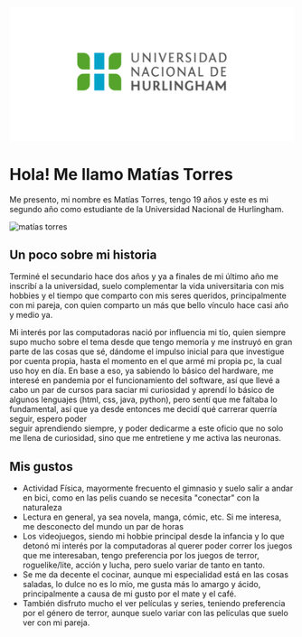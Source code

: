 ![Logo UNAHUR](./assets/UNAHUR.png)

# Hola! Me llamo Matías Torres

Me presento, mi nombre es Matías Torres, tengo 19 años y este es mi segundo año como estudiante de la Universidad Nacional de Hurlingham.

![matías torres](https://scontent.cdninstagram.com/v/t51.29350-15/316724627_527050819280521_1124410891278070827_n.webp?stp=dst-jpg_e35&efg=eyJ2ZW5jb2RlX3RhZyI6ImltYWdlX3VybGdlbi4xNDQweDE0NDAuc2RyIn0&_nc_ht=scontent.cdninstagram.com&_nc_cat=101&_nc_ohc=VERZadVGzzgAb7krKcW&edm=APs17CUBAAAA&ccb=7-5&ig_cache_key=Mjk3ODk2NTY5Mzc0NDA3ODQ4Mw%3D%3D.2-ccb7-5&oh=00_AfBm5lrNMViQxKj6nk2NWjy4TM81GbKIG2m2Yb04BuDZTg&oe=6614EB9D&_nc_sid=10d13b)


## Un poco sobre mi historia

Terminé el secundario hace dos años y ya a finales de mi último año me inscribí a la universidad, suelo complementar la vida universitaria con mis hobbies y el tiempo que
comparto con mis seres queridos, principalmente con mi pareja, con quien comparto un más que bello vínculo hace casi año y medio ya. 

Mi interés por las computadoras nació por influencia mi tío, quien siempre supo mucho sobre el tema desde que tengo memoria y me instruyó en gran parte de las cosas que
sé, dándome el impulso inicial para que investigue por cuenta propia, hasta el momento en el que armé mi propia pc, la cual uso hoy en día. En base a eso, ya sabiendo lo
básico del hardware, me interesé en pandemia por el funcionamiento del software, así que llevé a cabo un par de cursos para saciar mi curiosidad y aprendí lo básico de
algunos lenguajes (html, css, java, python), pero sentí que me faltaba lo fundamental, así que ya desde entonces me decidí qué carrerar querría seguir, espero poder          
seguir aprendiendo siempre, y poder dedicarme a este oficio que no solo me llena de curiosidad, sino que me entretiene y me activa las neuronas.

## Mis gustos
* Actividad Física, mayormente frecuento el gimnasio y suelo salir a andar en bici, como en las pelis cuando se necesita "conectar" con la naturaleza
* Lectura en general, ya sea novela, manga, cómic, etc. Si me interesa, me desconecto del mundo un par de horas
* Los videojuegos, siendo mi hobbie principal desde la infancia y lo que detonó mi interés por la computadoras al querer poder correr los juegos que me interesaban, tengo preferencia por los juegos de terror, roguelike/lite, acción y lucha, pero suelo variar de tanto en tanto.
* Se me da decente el cocinar, aunque mi especialidad está en las cosas saladas, lo dulce no es lo mío, me gusta más lo amargo y ácido, principalmente a causa de mi gusto por el mate y el café.
* También disfruto mucho el ver películas y series, teniendo preferencia por el género de terror, aunque suelo variar con las películas que suelo ver con mi pareja.
